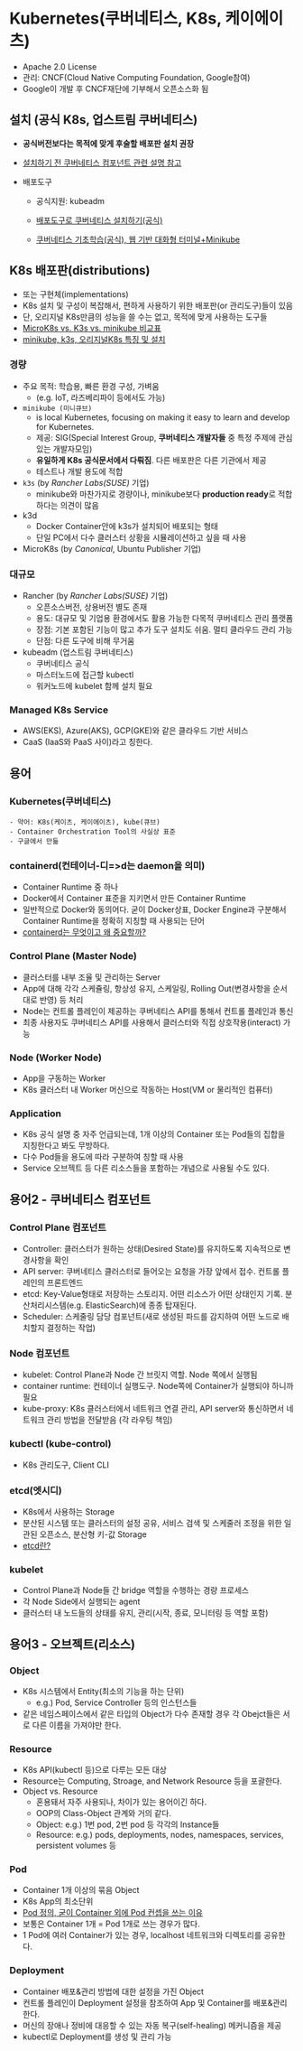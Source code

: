 # Kubernetes(쿠버네티스, K8s, 케이에이츠)
- Apache 2.0 License
- 관리: CNCF(Cloud Native Computing Foundation, Google참여)
- Google이 개발 후 CNCF재단에 기부해서 오픈소스화 됨

## 설치 (공식 K8s, 업스트림 쿠버네티스)
- **공식버전보다는 목적에 맞게 후술할 배포판 설치 권장**
- [설치하기 전 쿠버네티스 컴포넌트 관련 설명 참고](https://kubernetes.io/ko/docs/setup/)

- 배포도구
    - 공식지원: kubeadm
    - [배포도구로 쿠버네티스 설치하기(공식)](https://kubernetes.io/ko/docs/setup/production-environment/tools/)

    - [쿠버네티스 기초학습(공식), 웹 기반 대화형 터미널+Minikube](https://kubernetes.io/ko/docs/tutorials/kubernetes-basics/)

## K8s 배포판(distributions)
- 또는 구현체(implementations)
- K8s 설치 및 구성이 복잡해서, 편하게 사용하기 위한 배포판(or 관리도구)들이 있음
- 단, 오리지널 K8s만큼의 성능을 쓸 수는 없고, 목적에 맞게 사용하는 도구들
- [MicroK8s vs. K3s vs. minikube 비교표](https://microK8s.io/compare)
- [minikube, k3s, 오리지널K8s 특징 및 설치](https://www.samsungsds.com/kr/insights/kubernetes-2.html?moreCnt=0&backTypeId=&category=)

### 경량
- 주요 목적: 학습용, 빠른 환경 구성, 가벼움
    - (e.g. IoT, 라즈베리파이 등에서도 가능)
- `minikube (미니큐브)`
    - is local Kubernetes, focusing on making it easy to learn and develop for Kubernetes.
    - 제공: SIG(Special Interest Group, **쿠버네티스 개발자들** 중 특정 주제에 관심있는 개발자모임)
    - **유일하게 K8s 공식문서에서 다뤄짐**. 다른 배포판은 다른 기관에서 제공
    - 테스트나 개발 용도에 적합
- `k3s` (by *Rancher Labs(SUSE)* 기업)
    - minikube와 마찬가지로 경량이나, minikube보다 **production ready**로 적합하다는 의견이 많음 
- k3d
    - Docker Container안에 k3s가 설치되어 배포되는 형태
    - 단일 PC에서 다수 클러스터 상황을 시뮬레이션하고 싶을 때 사용
- MicroK8s (by *Canonical*, Ubuntu Publisher 기업)
### 대규모
- Rancher (by *Rancher Labs(SUSE)* 기업)
    - 오픈소스버전, 상용버전 별도 존재
    - 용도: 대규모 및 기업용 환경에서도 활용 가능한 다목적 쿠버네티스 관리 플랫폼
    - 장점: 기본 포함된 기능이 많고 추가 도구 설치도 쉬움. 멀티 클라우드 관리 가능
    - 단점: 다른 도구에 비해 무거움
- kubeadm (업스트림 쿠버네티스)
    - 쿠버네티스 공식
    - 마스터노드에 접근할 kubectl
    - 워커노드에 kubelet 함께 설치 필요

### Managed K8s Service
- AWS(EKS), Azure(AKS), GCP(GKE)와 같은 클라우드 기반 서비스
- CaaS (IaaS와 PaaS 사이)라고 칭한다.




## 용어
### Kubernetes(쿠버네티스)
	- 약어: K8s(케이츠, 케이에이츠), kube(큐브)
	- Container Orchestration Tool의 사실상 표준
	- 구글에서 만듦

### containerd(컨테이너-디=>d는 daemon을 의미)
- Container Runtime 중 하나
- Docker에서 Container 표준을 지키면서 만든 Container Runtime
- 일반적으로 Docker와 동의어다. 굳이 Docker상표, Docker Engine과 구분해서 Container Runtime을 정확히 지칭할 때 사용되는 단어
- [containerd는 무엇이고 왜 중요할까?](https://www.linkedin.com/pulse/containerd%EB%8A%94-%EB%AC%B4%EC%97%87%EC%9D%B4%EA%B3%A0-%EC%99%9C-%EC%A4%91%EC%9A%94%ED%95%A0%EA%B9%8C-sean-lee/?originalSubdomain=kr)

### Control Plane (Master Node)
- 클러스터를 내부 조율 및 관리하는 Server
- App에 대해 각각 스케쥴링, 항상성 유지, 스케일링, Rolling Out(변경사항을 순서대로 반영) 등 처리
- Node는 컨트롤 플레인이 제공하는 쿠버네티스 API를 통해서 컨트롤 플레인과 통신
- 최종 사용자도 쿠버네티스 API를 사용해서 클러스터와 직접 상호작용(interact) 가능

### Node (Worker Node)
- App을 구동하는 Worker
- K8s 클러스터 내 Worker 머신으로 작동하는 Host(VM or 물리적인 컴퓨터)

### Application
- K8s 공식 설명 중 자주 언급되는데, 1개 이상의 Container 또는 Pod들의 집합을 지칭한다고 봐도 무방하다.
- 다수 Pod들을 용도에 따라 구분하여 칭할 때 사용
- Service 오브젝트 등 다른 리소스들을 포함하는 개념으로 사용될 수도 있다.


## 용어2 - 쿠버네티스 컴포넌트
### Control Plane 컴포넌트
- Controller: 클러스터가 원하는 상태(Desired State)를 유지하도록 지속적으로 변경사항을 확인
- API server: 쿠버네티스 클러스터로 들어오는 요청을 가장 앞에서 접수. 컨트롤 플레인의 프론트엔드
- etcd: Key-Value형태로 저장하는 스토리지. 어떤 리소스가 어떤 상태인지 기록. 분산처리시스템(e.g. ElasticSearch)에 종종 탑재된다.
- Scheduler: 스케줄링 담당 컴포넌트(새로 생성된 파드를 감지하여 어떤 노드로 배치할지 결정하는 작업)
### Node 컴포넌트
- kubelet: Control Plane과 Node 간 브릿지 역할. Node 쪽에서 실행됨
- container runtime: 컨테이너 실행도구. Node쪽에 Container가 실행되야 하니까 필요
- kube-proxy: K8s 클러스터에서 네트워크 연결 관리, API server와 통신하면서 네트워크 관리 방법을 전달받음 (각 라우팅 책임)

### kubectl (kube-control)
- K8s 관리도구, Client CLI

### etcd(엣시디)
- K8s에서 사용하는 Storage
- 분산된 시스템 또는 클러스터의 설정 공유, 서비스 검색 및 스케줄러 조정을 위한 일관된 오픈소스, 분산형 키-값 Storage
- [etcd란?](https://www.redhat.com/ko/topics/containers/what-is-etcd)
### kubelet
- Control Plane과 Node들 간 bridge 역할을 수행하는 경량 프로세스
- 각 Node Side에서 실행되는 agent
- 클러스터 내 노드들의 상태를 유지, 관리(시작, 종료, 모니터링 등 역할 포함)


## 용어3 - 오브젝트(리소스)
### Object
- K8s 시스템에서 Entity(최소의 기능을 하는 단위)
    - e.g.) Pod, Service Controller 등의 인스턴스들
- 같은 네임스페이스에서 같은 타입의 Object가 다수 존재할 경우 각 Obejct들은 서로 다른 이름을 가져야만 한다.

### Resource
- K8s API(kubectl 등)으로 다루는 모든 대상
- Resource는 Computing, Stroage, and Network Resource 등을 포괄한다.
- Object vs. Resource
    - 혼용돼서 자주 사용되나, 차이가 있는 용어이긴 하다.
    - OOP의 Class-Object 관계와 거의 같다.
    - Object:  e.g.) 1번 pod, 2번 pod 등 각각의 Instance들
    - Resource: e.g.) pods, deployments, nodes, namespaces, services, persistent volumes 등

### Pod
- Container 1개 이상의 묶음 Object
- K8s App의 최소단위
- [Pod 정의, 굳이 Container 외에 Pod 컨셉을 쓰는 이유](https://www.redhat.com/ko/topics/containers/what-is-kubernetes-pod)
- 보통은 Container 1개 = Pod 1개로 쓰는 경우가 많다.
- 1 Pod에 여러 Container가 있는 경우, localhost 네트워크와 디렉토리를 공유한다.

### Deployment
- Container 배포&관리 방법에 대한 설정을 가진 Object
- 컨트롤 플레인이 Deployment 설정을 참조하여 App 및 Container를 배포&관리한다.
- 머신의 장애나 정비에 대응할 수 있는 자동 복구(self-healing) 메커니즘을 제공
- kubectl로 Deployment를 생성 및 관리 가능


